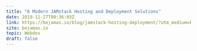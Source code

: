 ```yaml
---
title: "6 Modern JAMstack Hosting and Deployment Solutions"
date: 2019-11-27T00:36:03Z
link: https://bejamas.io/blog/jamstack-hosting-deployment/?utm_medium=RSS&utm_source=hune
site: bejamas.io
topic: Webdev
draft: false
---
```

